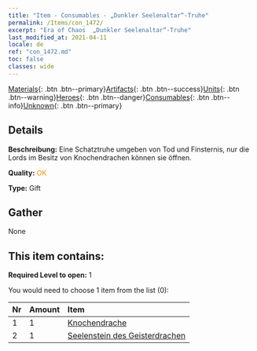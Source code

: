 ```yaml
---
title: "Item - Consumables - „Dunkler Seelenaltar“-Truhe"
permalink: /Items/con_1472/
excerpt: "Era of Chaos  „Dunkler Seelenaltar“-Truhe"
last_modified_at: 2021-04-11
locale: de
ref: "con_1472.md"
toc: false
classes: wide
---
```

 [Materials](/de/Items/){: .btn .btn--primary}[Artifacts](/de/Items/Artifacts/){: .btn .btn--success}[Units](/de/Items/Units/){: .btn .btn--warning}[Heroes](/de/Items/Heroes/){: .btn .btn--danger}[Consumables](/de/Items/Consumables/){: .btn .btn--info}[Unknown](/de/Items/Unknown/){: .btn .btn--primary}

## Details
 **Beschreibung:** Eine Schatztruhe umgeben von Tod und Finsternis, nur die Lords im Besitz von Knochendrachen können sie öffnen.

 **Quality:** <span style="color: #FF8C00">OK</span>

 **Type:** Gift

## Gather

  None

## This item contains:

 **Required Level to open:** 1

 You would need to choose 1 item from the list (0):

  | Nr | Amount |     Item    |
  |:---|:-------|:------------|
  | 1 | 1 | [Knochendrache](/de/Items/unt_214/) | 
  | 2 | 1 | [Seelenstein des Geisterdrachen](/de/Items/unt_303/) | 
